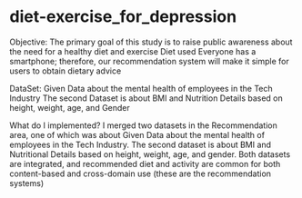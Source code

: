 # diet-exercise_for_depression

Objective:
The primary goal of this study is to raise public awareness about the need for a healthy diet and exercise 
Diet used
Everyone has a smartphone; therefore, our recommendation system will make it simple for users to obtain dietary advice

DataSet:
Given Data about the mental health of employees in the Tech Industry
The second Dataset is about BMI and Nutrition Details based on height, weight, age, and Gender

What do I implemented?
I merged two datasets in the Recommendation area, one of which was about Given Data about the mental health of employees in the Tech Industry. The second dataset is about BMI and Nutritional Details based on height, weight, age, and gender. Both datasets are integrated, and recommended diet and activity are common for both content-based and cross-domain use (these are the recommendation systems)

